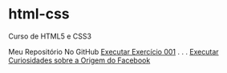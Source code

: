 # html-css
 Curso de HTML5 e CSS3 

 Meu Repositório No GitHub
<a href="https://ezequiellsantos.github.io/html-css/exercicios/modulo01/ex001/">Executar Exercício 001</a>
.
.
.
<a href="https://ezequiellsantos.github.io/html-css/desafios/projeto.facebook/">Executar Curiosidades sobre a Origem do Facebook</a>
